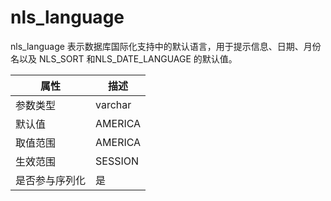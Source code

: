 # nls_language

nls_language 表示数据库国际化支持中的默认语言，用于提示信息、日期、月份名以及 NLS_SORT 和NLS_DATE_LANGUAGE 的默认值。

| **属性**  | **描述**  |
|---------|---------|
| 参数类型    | varchar |
| 默认值     | AMERICA |
| 取值范围    | AMERICA |
| 生效范围    | SESSION |
| 是否参与序列化 | 是       |
